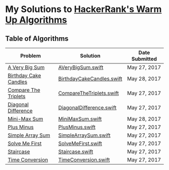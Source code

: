 # My Solutions to [HackerRank's Warm Up Algorithms](https://www.hackerrank.com/domains/algorithms/warmup)
## Table of Algorithms
| Problem | Solution | Date Submitted |
| ------- | -------- | -------- |
| [A Very Big Sum](https://www.hackerrank.com/challenges/a-very-big-sum) | [AVeryBigSum.swift](A%20Very%20Big%20Sum/AVeryBigSum.swift) | May 27, 2017 |
| [Birthday Cake Candles](http://www.hackerrank.com/challenges/birthday-cake-candles) | [BirthdayCakeCandles.swift](Birthday%20Cake%20Candles/BirthdayCakeCandles.swift) | May 28, 2017 |
| [Compare The Triplets](https://www.hackerrank.com/challenges/compate-the-triplets) | [CompareTheTriplets.swift](A%20Very%20Big%20Sum/AVeryBigSum.swift) | May 27, 2017 |
| [Diagonal Difference](https://www.hackerrank.com/challenges/diagonal-difference) | [DiagonalDifference.swift](Diagonal%20Difference/DiagonalDifference.swift) | May 27, 2017 |
| [Mini-Max Sum](http://www.hackerrank.com/challenges/mini-max-sum) | [MiniMaxSum.swift](Mini-Max%20Sum/MiniMaxSum.swift) | May 28, 2017 |
| [Plus Minus](https://www.hackerrank.com/challenges/plus-minus) | [PlusMinus.swift](Plus%20Minus/PlusMinus.swift) | May 27, 2017 |
| [Simple Array Sum](https://www.hackerrank.com/challenges/simple-array-sum) | [SimpleArraySum.swift](Simple%20Array%20Sum/SimpleArraySum.swift) | May 27, 2017 |
| [Solve Me First](https://www.hackerrank.com/challenges/solve-me-first) | [SolveMeFirst.swift](Solve%20Me%20First/SolveMeFirst.swift)| May 27, 2017 |
| [Staircase](https://www.hackerrank.com/challenges/staircase) | [Staircase.swift](Staircase/Staircase.swift) | May 27, 2017 |
| [Time Conversion](https://www.hackerrank.com/challenges/time-conversion) | [TimeConversion.swift](Time%20Conversion/TimeConversion.swift) | May 27, 2017
